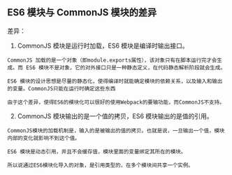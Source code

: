 ## ES6 模块与 CommonJS 模块的差异
差异：  

1. CommonJS 模块是运行时加载，ES6 模块是编译时输出接口。  
```
CommonJS 加载的是一个对象（即module.exports属性），该对象只有在脚本运行完才会生成。而 ES6 模块不是对象，它的对外接口只是一种静态定义，在代码静态解析阶段就会生成。 

ES6 模块的设计思想是尽量的静态化，使得编译时就能确定模块的依赖关系，以及输入和输出的变量。CommonJS只能在运行时确定这些东西  

由于这个差异，使得ES6的模块化可以很好的使用Webpack的要输功能，而CommonJS不支持。
```
2. CommonJS 模块输出的是一个值的拷贝，ES6 模块输出的是值的引用。  
```
CommonJS模块的加载机制是，输入的是被输出的值的拷贝。也就是说，一旦输出一个值，模块内部的变化就影响不到这个值。

ES6 模块是动态引用，并且不会缓存值，模块里面的变量绑定其所在的模块。

所以说通过ES6模块化导入的对象，是引用类型的，在多个模块间共享一个实例。
```



 




